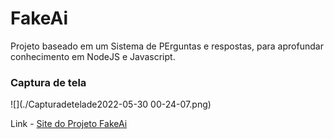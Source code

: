 # FakeAi

Projeto baseado em um Sistema de PErguntas e respostas, para aprofundar conhecimento em NodeJS e Javascript.

### Captura de tela

![](./Capturadetelade2022-05-30 00-24-07.png)

Link - [Site do Projeto FakeAi](https://beatrizuser.github.io/FakeAi/)
